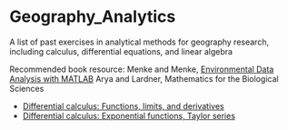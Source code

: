 # Geography_Analytics
A list of past exercises in analytical methods for geography research, including calculus, differential equations, and linear algebra

Recommended book resource:
Menke and Menke, [Environmental Data Analysis with MATLAB](http://www.sciencedirect.com/science/book/9780128044889)
Arya and Lardner, Mathematics for the Biological Sciences

- [Differential calculus: Functions, limits, and derivatives](https://github.com/LilianYou/Geography_Analytics/tree/main/Differential%20calculus:%20Functions%2C%20limits%2C%20and%20derivatives)
- [Differential calculus: Exponential functions, Taylor series](https://github.com/LilianYou/Geography_Analytics/tree/main/Differential%20calculus:%20Exponential%20functions%2C%20Taylor%20series)
